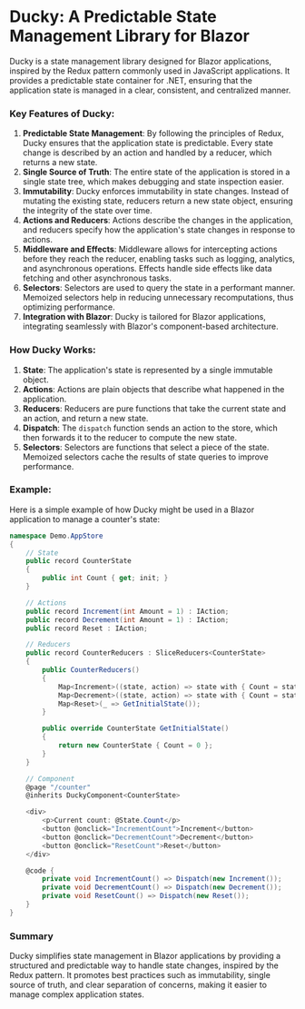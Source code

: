 # Ducky: A Predictable State Management Library for Blazor

Ducky is a state management library designed for Blazor applications, inspired by the Redux pattern commonly used in JavaScript applications. It provides a predictable state container for .NET, ensuring that the application state is managed in a clear, consistent, and centralized manner.

### Key Features of Ducky:

1. **Predictable State Management**: By following the principles of Redux, Ducky ensures that the application state is predictable. Every state change is described by an action and handled by a reducer, which returns a new state.
2. **Single Source of Truth**: The entire state of the application is stored in a single state tree, which makes debugging and state inspection easier.
3. **Immutability**: Ducky enforces immutability in state changes. Instead of mutating the existing state, reducers return a new state object, ensuring the integrity of the state over time.
4. **Actions and Reducers**: Actions describe the changes in the application, and reducers specify how the application's state changes in response to actions.
5. **Middleware and Effects**: Middleware allows for intercepting actions before they reach the reducer, enabling tasks such as logging, analytics, and asynchronous operations. Effects handle side effects like data fetching and other asynchronous tasks.
6. **Selectors**: Selectors are used to query the state in a performant manner. Memoized selectors help in reducing unnecessary recomputations, thus optimizing performance.
7. **Integration with Blazor**: Ducky is tailored for Blazor applications, integrating seamlessly with Blazor's component-based architecture.

### How Ducky Works:

1. **State**: The application's state is represented by a single immutable object.
2. **Actions**: Actions are plain objects that describe what happened in the application.
3. **Reducers**: Reducers are pure functions that take the current state and an action, and return a new state.
4. **Dispatch**: The `dispatch` function sends an action to the store, which then forwards it to the reducer to compute the new state.
5. **Selectors**: Selectors are functions that select a piece of the state. Memoized selectors cache the results of state queries to improve performance.

### Example:

Here is a simple example of how Ducky might be used in a Blazor application to manage a counter's state:

```csharp
namespace Demo.AppStore
{
    // State
    public record CounterState
    {
        public int Count { get; init; }
    }

    // Actions
    public record Increment(int Amount = 1) : IAction;
    public record Decrement(int Amount = 1) : IAction;
    public record Reset : IAction;

    // Reducers
    public record CounterReducers : SliceReducers<CounterState>
    {
        public CounterReducers()
        {
            Map<Increment>((state, action) => state with { Count = state.Count + action.Amount });
            Map<Decrement>((state, action) => state with { Count = state.Count - action.Amount });
            Map<Reset>(_ => GetInitialState());
        }

        public override CounterState GetInitialState()
        {
            return new CounterState { Count = 0 };
        }
    }

    // Component
    @page "/counter"
    @inherits DuckyComponent<CounterState>

    <div>
        <p>Current count: @State.Count</p>
        <button @onclick="IncrementCount">Increment</button>
        <button @onclick="DecrementCount">Decrement</button>
        <button @onclick="ResetCount">Reset</button>
    </div>

    @code {
        private void IncrementCount() => Dispatch(new Increment());
        private void DecrementCount() => Dispatch(new Decrement());
        private void ResetCount() => Dispatch(new Reset());
    }
}
```

### Summary

Ducky simplifies state management in Blazor applications by providing a structured and predictable way to handle state changes, inspired by the Redux pattern. It promotes best practices such as immutability, single source of truth, and clear separation of concerns, making it easier to manage complex application states.

